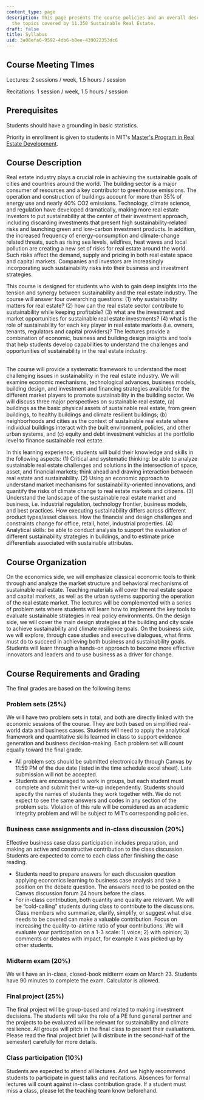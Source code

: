 ```yaml
---
content_type: page
description: This page presents the course policies and an overall description of
  the topics covered by 11.350 Sustainable Real Estate.
draft: false
title: Syllabus
uid: 3a08efa6-9592-4db6-b8ee-439022353dc6
---
```

## Course Meeting TImes

Lectures: 2 sessions / week, 1.5 hours / session

Recitations: 1 session / week, 1.5 hours / session

## Prerequisites

Students should have a grounding in basic statistics. 

Priority in enrollment is given to students in MIT's [Master's Program in Real Estate Development](https://cre.mit.edu/education/masters-program/).

## Course Description 

Real estate industry plays a crucial role in achieving the sustainable goals of cities and countries around the world. The building sector is a major consumer of resources and a key contributor to greenhouse emissions. The operation and construction of buildings account for more than 35% of energy use and nearly 40% CO2 emissions. Technology, climate science, and regulation have developed dramatically, making more real estate investors to put sustainability at the center of their investment approach, including discarding investments that present high sustainability-related risks and launching green and low-carbon investment products. In addition, the increased frequency of energy-consumption and climate-change related threats, such as rising sea levels, wildfires, heat waves and local pollution are creating a new set of risks for real estate around the world. Such risks affect the demand, supply and pricing in both real estate space and capital markets. Companies and investors are increasingly incorporating such sustainability risks into their business and investment strategies. 

This course is designed for students who wish to gain deep insights into the tension and synergy between sustainability and the real estate industry. The course will answer four overarching questions: (1) why sustainability matters for real estate? (2) how can the real estate sector contribute to sustainability while keeping profitable? (3) what are the investment and market opportunities for sustainable real estate investments? (4) what is the role of sustainability for each key player in real estate markets (i.e. owners, tenants, regulators and capital providers)? The lectures provide a combination of economic, business and building design insights and tools that help students develop capabilities to understand the challenges and opportunities of sustainability in the real estate industry.           
 

The course will provide a systematic framework to understand the most challenging issues in sustainability in the real estate industry. We will examine economic mechanisms, technological advances, business models, building design, and investment and financing strategies available for the different market players to promote sustainability in the building sector. We will discuss three major perspectives on sustainable real estate, (a) buildings as the basic physical assets of sustainable real estate, from green buildings, to healthy buildings and climate resilient buildings; (b) neighborhoods and cities as the context of sustainable real estate where individual buildings interact with the built environment, policies, and other urban systems, and (c) equity and debt investment vehicles at the portfolio level to finance sustainable real estate. 

In this learning experience, students will build their knowledge and skills in the following aspects: (1) Critical and systematic thinking: be able to analyze sustainable real estate challenges and solutions in the intersection of space, asset, and financial markets; think ahead and drawing interaction between real estate and sustainability. (2) Using an economic approach to understand market mechanisms for sustainability-oriented innovations, and quantify the risks of climate change to real estate markets and citizens. (3) Understand the landscape of the sustainable real estate market and business, i.e. industrial regulation, technology frontier, business models, and best practices. How executing sustainability differs across different product types/asset classes. How the financial and design challenges and constraints change for office, retail, hotel, industrial properties. (4) Analytical skills: be able to conduct analysis to support the evaluation of different sustainability strategies in buildings, and to estimate price differentials associated with sustainable attributes. 

## Course Organization 

On the economics side, we will emphasize classical economic tools to think through and analyze the market structure and behavioral mechanisms of sustainable real estate. Teaching materials will cover the real estate space and capital markets, as well as the urban systems supporting the operation of the real estate market. The lectures will be complemented with a series of problem sets where students will learn how to implement the key tools to evaluate sustainable strategies in real policy environments. On the design side, we will cover the main design strategies at the building and city scale to achieve sustainability and climate resilience goals. On the business side, we will explore, through case studies and executive dialogues, what firms must do to succeed in achieving both business and sustainability goals. Students will learn through a hands-on approach to become more effective innovators and leaders and to use business as a driver for change. 

## Course Requirements and Grading 

The final grades are based on the following items: 

### Problem sets (25%)

We will have two problem sets in total, and both are directly linked with the economic sessions of the course. They are both based on simplified real-world data and business cases. Students will need to apply the analytical framework and quantitative skills learned in class to support evidence generation and business decision-making. Each problem set will count equally toward the final grade. 

- All problem sets should be submitted electronically through Canvas by 11:59 PM of the due date (listed in the time schedule excel sheet). Late submission will not be accepted. 
- Students are encouraged to work in groups, but each student must complete and submit their write-up independently. Students should specify the names of students they work together with. We do not expect to see the same answers and codes in any section of the problem sets. Violation of this rule will be considered as an academic integrity problem and will be subject to MIT’s corresponding policies. 

### Business case assignments and in-class discussion (20%)

Effective business case class participation includes preparation, and making an active and constructive contribution to the class discussion. Students are expected to come to each class after finishing the case reading.

- Students need to prepare answers for each discussion question applying economics learning to business case analysis and take a position on the debate question. The answers need to be posted on the Canvas discussion forum 24 hours before the class. 
- For in-class contribution, both quantity and quality are relevant. We will be “cold-calling” students during class to contribute to the discussions. Class members who summarize, clarify, simplify, or suggest what else needs to be covered can make a valuable contribution. Focus on increasing the quality-to-airtime ratio of your contributions. We will evaluate your participation on a 1-3 scale: 1) voice; 2) with opinion; 3) comments or debates with impact, for example it was picked up by other students.

### Midterm exam (20%)

We will have an in-class, closed-book midterm exam on March 23. Students have 90 minutes to complete the exam. Calculator is allowed. 

### Final project (25%)

The final project will be group-based and related to making investment decisions. The students will take the role of a PE fund general partner and the projects to be evaluated will be relevant for sustainability and climate resilience. All groups will pitch in the final class to present their evaluations. Please read the final project brief (will distribute in the second-half of the semester) carefully for more details. 

### Class participation (10%)

Students are expected to attend all lectures. And we highly recommend students to participate in guest talks and recitations. Absences for formal lectures will count against in-class contribution grade. If a student must miss a class, please let the teaching team know beforehand.